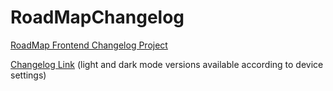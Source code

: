 # RoadMapChangelog
<p><a href="https://roadmap.sh/projects/changelog-component">RoadMap Frontend Changelog Project</a></p>
<p><a href="https://chaotiqueroog.github.io/RoadMapChangelog/">Changelog Link</a> (light and dark mode versions available according to device settings)</p>
